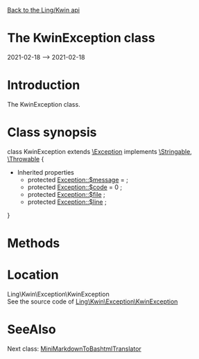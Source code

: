 [Back to the Ling/Kwin api](https://github.com/lingtalfi/Kwin/blob/master/doc/api/Ling/Kwin.md)



The KwinException class
================
2021-02-18 --> 2021-02-18






Introduction
============

The KwinException class.



Class synopsis
==============


class <span class="pl-k">KwinException</span> extends [\Exception](http://php.net/manual/en/class.exception.php) implements [\Stringable](https://wiki.php.net/rfc/stringable), [\Throwable](http://php.net/manual/en/class.throwable.php) {

- Inherited properties
    - protected  [Exception::$message](#property-message) =  ;
    - protected  [Exception::$code](#property-code) = 0 ;
    - protected  [Exception::$file](#property-file) ;
    - protected  [Exception::$line](#property-line) ;

}






Methods
==============






Location
=============
Ling\Kwin\Exception\KwinException<br>
See the source code of [Ling\Kwin\Exception\KwinException](https://github.com/lingtalfi/Kwin/blob/master/Exception/KwinException.php)



SeeAlso
==============
Next class: [MiniMarkdownToBashtmlTranslator](https://github.com/lingtalfi/Kwin/blob/master/doc/api/Ling/Kwin/Helper/MiniMarkdownToBashtmlTranslator.md)<br>
